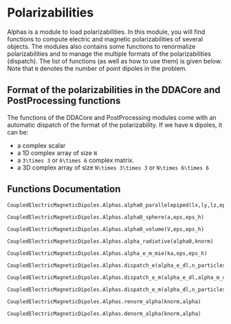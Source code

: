 # Polarizabilities

Alphas is a module to load polarizabilities. In this module, you will find functions to compute electric and magnetic polarizabilities of several objects. The modules also contains some functions to renormalize polarizabilities and to manage the multiple formats of the polarizabilities (dispatch). The list of functions (as well as how to use them) is given below. Note that ``N`` denotes the number of point dipoles in the problem.

## Format of the polarizabilities in the DDACore and PostProcessing functions
The functions of the DDACore and PostProcessing modules come with an automatic dispatch of the format of the polarizability. If we have ``N`` dipoles, it can be:
- a complex scalar
- a 1D complex array of size ``N``
- a ``3\times 3`` or ``6\times 6`` complex matrix.
- a 3D complex array of size ``N\times 3\times 3`` or ``N\times 6\times 6``



## Functions Documentation

```@docs
CoupledElectricMagneticDipoles.Alphas.alpha0_parallelepiped(lx,ly,lz,eps,eps_h)
```
```@docs
CoupledElectricMagneticDipoles.Alphas.alpha0_sphere(a,eps,eps_h)
```

```@docs
CoupledElectricMagneticDipoles.Alphas.alpha0_volume(V,eps,eps_h)
```

```@docs
CoupledElectricMagneticDipoles.Alphas.alpha_radiative(alpha0,knorm)
```

```@docs
CoupledElectricMagneticDipoles.Alphas.alpha_e_m_mie(ka,eps,eps_h)
```

```@docs
CoupledElectricMagneticDipoles.Alphas.dispatch_e(alpha_e_dl,n_particles)
```

```@docs
CoupledElectricMagneticDipoles.Alphas.dispatch_e_m(alpha_e_dl,alpha_m_dl,n_particles)
```

```@docs
CoupledElectricMagneticDipoles.Alphas.dispatch_e_m(alpha_dl,n_particles)
```

```@docs
CoupledElectricMagneticDipoles.Alphas.renorm_alpha(knorm,alpha)
```

```@docs
CoupledElectricMagneticDipoles.Alphas.denorm_alpha(knorm,alpha)
```